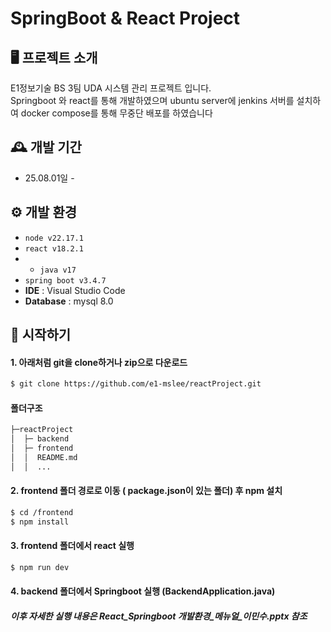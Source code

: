 # SpringBoot & React Project

## 🖥️ 프로젝트 소개
E1정보기술 BS 3팀 UDA 시스템 관리 프로젝트 입니다. 
<br>
Springboot 와 react를 통해 개발하였으며 ubuntu server에 jenkins 서버를 설치하여 docker compose를 통해 무중단 배포를 하였습니다
<br>

## 🕰️ 개발 기간
* 25.08.01일 - 

## ⚙️ 개발 환경
- `node v22.17.1`
- `react v18.2.1`
- - `java v17`
- `spring boot v3.4.7` 
- **IDE** : Visual Studio Code
- **Database** : mysql 8.0

## 📌 시작하기

#### 1. 아래처럼 git을 clone하거나 zip으로 다운로드
```bash
$ git clone https://github.com/e1-mslee/reactProject.git
```

#### 폴더구조
```sh
├─reactProject
│  ├─ backend
│  ├─ frontend
│  │  README.md
│  │  ...

```

#### 2. frontend 폴더 경로로 이동 ( package.json이 있는 폴더) 후 npm 설치

```bash
$ cd /frontend
$ npm install
```

#### 3. frontend 폴더에서 react 실행
```bash
$ npm run dev
```
#### 4. backend 폴더에서 Springboot 실행 (BackendApplication.java)

##### 이후 자세한 실행 내용은 React_Springboot 개발환경_메뉴얼_이민수.pptx 참조
